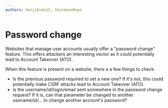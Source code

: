 ```yaml
---
authors: KenjiEndo15, ShutdownRepo
---
```


# Password change

Websites that manage user accounts usually offer a "password change" feature. This offers attackers an interesting vector as it could potentially lead to Account Takeover (ATO).

When this feature is present on a website, there a a few things to check.

* Is the previous password required to set a new one? If it's not, this could potentially make CSRF attacks lead to Account Takeover (ATO).
* Is the username/id/login/email sent somewhere in the password change request? If it is, can that parameter be changed to another usename/id/... to change another account's password?
